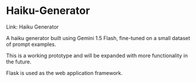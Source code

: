 # Haiku-Generator

Link: Haiku Generator

A haiku generator built using Gemini 1.5 Flash, fine-tuned on a small dataset of prompt examples.

This is a working prototype and will be expanded with more functionality in the future.

Flask is used as the web application framework.
